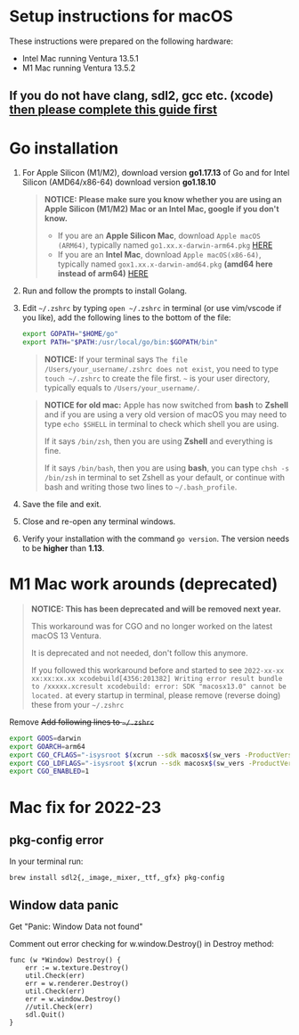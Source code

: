 # Setup instructions for macOS

These instructions were prepared on the following hardware:
* Intel Mac running Ventura 13.5.1
* M1 Mac running Ventura 13.5.2
## **If you do not have clang, sdl2, gcc etc. (xcode) [then please complete this guide first](mac_prelim.md)**

# Go installation 
1. For Apple Silicon (M1/M2), download version **go1.17.13** of Go and for Intel Silicon (AMD64/x86-64) download version **go1.18.10**

   > **NOTICE:**
   > **Please make sure you know whether you are using an Apple Silicon (M1/M2) Mac or an Intel Mac, google if you don't know.** 
   > * If you are an **Apple Silicon Mac**, download `Apple macOS (ARM64)`, typically named `go1.xx.x-darwin-arm64.pkg` [HERE](https://go.dev/dl/go1.17.13.darwin-arm64.pkg)
   > * If you are an **Intel Mac**, download `Apple macOS(x86-64)`, typically named `gox1.xx.x-darwin-amd64.pkg` **(amd64 here instead of arm64)** [HERE](https://go.dev/dl/go1.18.10.darwin-amd64.pkg)

2. Run and follow the prompts to install Golang.

3. Edit `~/.zshrc` by typing `open ~/.zshrc` in terminal (or use vim/vscode if you like), add the following lines to the bottom of the file:

   ``` bash
   export GOPATH="$HOME/go"
   export PATH="$PATH:/usr/local/go/bin:$GOPATH/bin"
   ```
   > **NOTICE:** If your terminal says `The file /Users/your_username/.zshrc does not exist`, you need to type `touch ~/.zshrc` to create the file first.
   > `~` is your user directory, typically equals to `/Users/your_username/`.
 
   > **NOTICE for old mac:** Apple has now switched from **bash** to **Zshell** and if you are using a very old version of macOS you may need to type `echo $SHELL` in terminal to check which shell you are using.
   > 
   > If it says `/bin/zsh`, then you are using **Zshell** and everything is fine.
   > 
   > If it says `/bin/bash`, then you are using **bash**, you can type `chsh -s /bin/zsh` in terminal to set Zshell as your default, or continue with bash and writing those two lines to `~/.bash_profile`.

4. Save the file and exit.

5. Close and re-open any terminal windows.

6. Verify your installation with the command `go version`. The version needs to be **higher** than **1.13**.

# M1 Mac work arounds (deprecated)

> **NOTICE: This has been deprecated and will be removed next year.**
> 
> This workaround was for CGO and no longer worked on the latest macOS 13 Ventura.
> 
> It is deprecated and not needed, don't follow this anymore.
> 
> If you followed this workaround before and started to see `2022-xx-xx xx:xx:xx.xx xcodebuild[4356:201382] Writing error result bundle to /xxxxx.xcresult
xcodebuild: error: SDK "macosx13.0" cannot be located.` at every startup in terminal, please remove (reverse doing) these from your `~/.zshrc`

Remove ~~Add following lines to `~/.zshrc`~~ 

``` bash
export GOOS=darwin
export GOARCH=arm64
export CGO_CFLAGS="-isysroot $(xcrun --sdk macosx$(sw_vers -ProductVersion) --show-sdk-path) -arch arm64 -I/usr/local/include"
export CGO_LDFLAGS="-isysroot $(xcrun --sdk macosx$(sw_vers -ProductVersion) --show-sdk-path) -arch arm64 -L/usr/local/lib"
export CGO_ENABLED=1
```

# Mac fix for 2022-23
## pkg-config error
In your terminal run: 

```brew install sdl2{,_image,_mixer,_ttf,_gfx} pkg-config```

## Window data panic
Get "Panic: Window Data not found"

Comment out error checking for w.window.Destroy() in Destroy method:

``` golang
func (w *Window) Destroy() {
    err := w.texture.Destroy()
    util.Check(err)
    err = w.renderer.Destroy()
    util.Check(err)
    err = w.window.Destroy()
    //util.Check(err)
    sdl.Quit()
}
```

